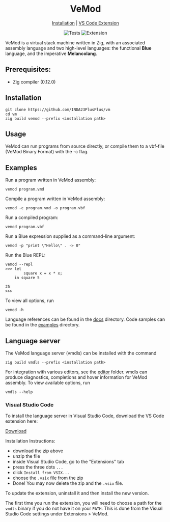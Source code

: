 <div align="center">
<h1>VeMod</h1>

<a href="#installation">Installation</a> | <a href="#visual-studio-code">VS Code Extension</a>

![Tests](https://github.com/INDA23PlusPLus/vm/actions/workflows/zig.yml/badge.svg?event=push) ![Extension](https://github.com/INDA23PlusPLus/vm/actions/workflows/vscode.yml/badge.svg?event=push)
</div>

VeMod is a virtual stack machine written in Zig, with an associated assembly language and two high-level
languages: the functional **Blue** language, and the imperative **Melancolang**.

## Prerequisites:
* Zig compiler (0.12.0)

## Installation
```shellsession
git clone https://github.com/INDA23PlusPlus/vm
cd vm
zig build vemod --prefix <installation path>
```

## Usage
VeMod can run programs from source directly, or compile them to a vbf-file (VeMod
Binary Format) with the -c flag. 

## Examples
Run a program written in VeMod assembly:
```shellsession
vemod program.vmd
```

Compile a program written in VeMod assembly:
```shellsession
vemod -c program.vmd -o program.vbf
```

Run a compiled program:
```shellsession
vemod program.vbf
```

Run a Blue expression supplied as a command-line argument:
```shellsession
vemod -p "print \"Hello\" . -> 0"
```

Run the Blue REPL:
```shellsession
vemod --repl
>>> let
        square x = x * x;
    in square 5

25
>>>
```

To view all options, run
```shellsession
vemod -h
```

Language references can be found in the [docs](docs/)
directory. Code samples can be found in the [examples](examples/) directory.

## Language server
The VeMod language server (vmdls) can be installed with the command
```shellsession
zig build vmdls --prefix <installation path>
```

For integration with various editors, see the [editor](editor/) folder.
vmdls can produce diagnostics, completions and hover information
for VeMod assembly. To view available options, run
```shellsession
vmdls --help
```

### Visual Studio Code
To install the language server in Visual Studio Code, download the VS Code
extension here:

[Download](https://nightly.link/INDA23PlusPlus/vm/workflows/vscode/main/vscode-vemod.zip)

Installation Instructions:
- download the zip above
- unzip the file
- inside Visual Studio Code, go to the "Extensions" tab
- press the three dots `...`
- click `Install from VSIX...`
- choose the `.vsix` file from the zip
- Done! You may now delete the zip and the `.vsix` file.

To update the extension, uninstall it and then install the new version.

The first time you run the extension, you will need to choose a path for the
`vmdls` binary if you do not have it on your `PATH`. This is done from the
Visual Studio Code settings under Extensions > VeMod.
